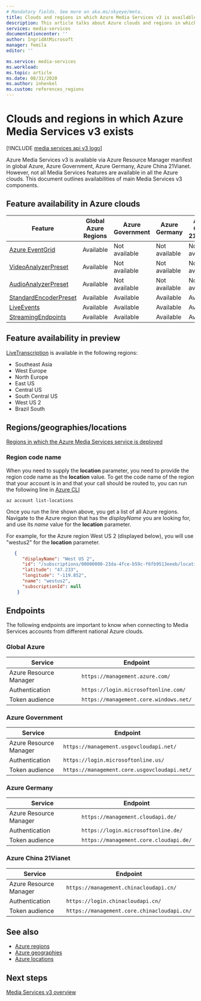 ```yaml
---
# Mandatory fields. See more on aka.ms/skyeye/meta.
title: Clouds and regions in which Azure Media Services v3 is available
description: This article talks about Azure clouds and regions in which Azure Media Services v3 is available.  
services: media-services
documentationcenter: ''
author: IngridAtMicrosoft
manager: femila
editor: ''

ms.service: media-services
ms.workload: 
ms.topic: article
ms.date: 08/31/2020
ms.author: inhenkel
ms.custom: references_regions
---
```


# Clouds and regions in which Azure Media Services v3 exists

[!INCLUDE [media services api v3 logo](./includes/v3-hr.md)]

Azure Media Services v3 is available via Azure Resource Manager manifest in global Azure, Azure Government, Azure Germany, Azure China 21Vianet. However, not all Media Services features are available in all the Azure clouds. This document outlines availabilities of main Media Services v3 components.

## Feature availability in Azure clouds

| Feature|Global Azure Regions | Azure Government|Azure Germany|Azure China 21Vianet|
| --- | --- | --- | --- | --- |
| [Azure EventGrid](reacting-to-media-services-events.md) | Available | Not available | Not available | Not available |
| [VideoAnalyzerPreset](analyzing-video-audio-files-concept.md) |  Available | Not available | Not available | Not available |
| [AudioAnalyzerPreset](analyzing-video-audio-files-concept.md) |  Available | Not available | Not available | Not available |
| [StandardEncoderPreset](encoding-concept.md) | Available | Available | Available | Available |
| [LiveEvents](live-streaming-overview.md) | Available | Available | Available | Available |
| [StreamingEndpoints](streaming-endpoint-concept.md) | Available | Available | Available | Available |

## Feature availability in preview

[LiveTranscription](live-transcription.md) is available in the following regions:

- Southeast Asia
- West Europe
- North Europe
- East US
- Central US
- South Central US
- West US 2
- Brazil South

## Regions/geographies/locations

[Regions in which the Azure Media Services service is deployed](https://azure.microsoft.com/global-infrastructure/services/?products=media-services)

### Region code name

When you need to supply the **location** parameter, you need to provide the region code name as the **location** value. To get the code name of the region that your account is in and that your call should be routed to, you can run the following line in [Azure CLI](/cli/azure/?view=azure-cli-latest)

```azurecli-interactive
az account list-locations
```

Once you run the line shown above, you get a list of all Azure regions. Navigate to the Azure region that has the *displayName* you are looking for, and use its *name* value for the **location** parameter.

For example, for the Azure region West US 2 (displayed below), you will use "westus2" for the **location** parameter.

```json
   {
      "displayName": "West US 2",
      "id": "/subscriptions/00000000-23da-4fce-b59c-f6fb9513eeeb/locations/westus2",
      "latitude": "47.233",
      "longitude": "-119.852",
      "name": "westus2",
      "subscriptionId": null
    }
```

## Endpoints  

The following endpoints are important to know when connecting to Media Services accounts from different national Azure clouds.

### Global Azure

| Service | Endpoint |
| ------- | -------- |
| Azure Resource Manager |  `https://management.azure.com/` |
| Authentication | `https://login.microsoftonline.com/` |
| Token audience | `https://management.core.windows.net/` |

### Azure Government

| Service | Endpoint |
| ------- | -------- |
| Azure Resource Manager |  `https://management.usgovcloudapi.net/` |
| Authentication | `https://login.microsoftonline.us/` |
| Token audience | `https://management.core.usgovcloudapi.net/` |

### Azure Germany

| Service | Endpoint |
| ------- | -------- |
| Azure Resource Manager | `https://management.cloudapi.de/` |
| Authentication | `https://login.microsoftonline.de/` |
| Token audience | `https://management.core.cloudapi.de/`|

### Azure China 21Vianet

| Service | Endpoint |
| ------- | -------- |
| Azure Resource Manager | `https://management.chinacloudapi.cn/` |
| Authentication | `https://login.chinacloudapi.cn/` |
| Token audience |  `https://management.core.chinacloudapi.cn/` |

## See also

* [Azure regions](https://azure.microsoft.com/global-infrastructure/regions/)
* [Azure geographies](https://azure.microsoft.com/global-infrastructure/geographies/)
* [Azure locations](https://azure.microsoft.com/global-infrastructure/locations/)

## Next steps

[Media Services v3 overview](media-services-overview.md)
